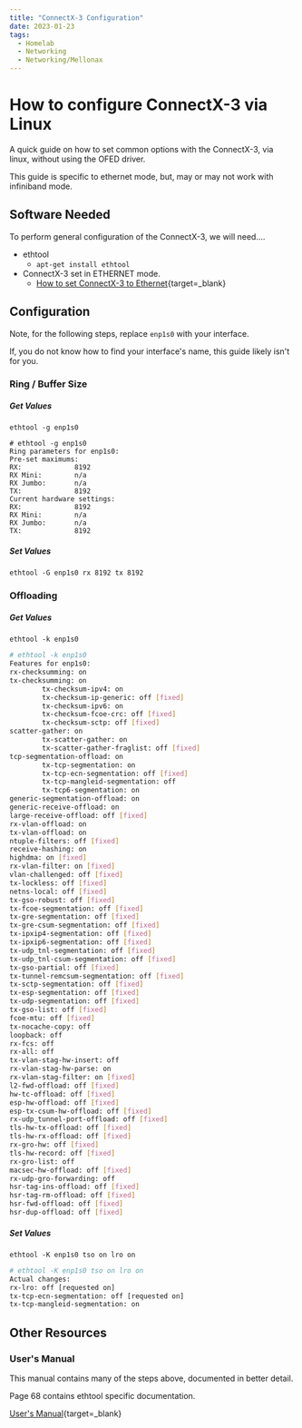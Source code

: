 ```yaml
---
title: "ConnectX-3 Configuration"
date: 2023-01-23
tags:
  - Homelab
  - Networking
  - Networking/Mellonax
---
```


# How to configure ConnectX-3 via Linux

A quick guide on how to set common options with the ConnectX-3, via linux, without using the OFED driver.

This guide is specific to ethernet mode, but, may or may not work with infiniband mode.

<!-- more -->

## Software Needed

To perform general configuration of the ConnectX-3, we will need....

* ethtool
    * `apt-get install ethtool`
* ConnectX-3 set in ETHERNET mode.
    * [How to set ConnectX-3 to Ethernet](./2023-01-23-ConnectX3-PortMode.md){target=_blank}


## Configuration

Note, for the following steps, replace `enp1s0` with your interface.

If, you do not know how to find your interface's name, this guide likely isn't for you.

### Ring / Buffer Size

##### Get Values

`ethtool -g enp1s0`

```
# ethtool -g enp1s0
Ring parameters for enp1s0:
Pre-set maximums:
RX:             8192
RX Mini:        n/a
RX Jumbo:       n/a
TX:             8192
Current hardware settings:
RX:             8192
RX Mini:        n/a
RX Jumbo:       n/a
TX:             8192
```

##### Set Values

`ethtool -G enp1s0 rx 8192 tx 8192`

### Offloading

##### Get Values

`ethtool -k enp1s0`

``` bash
# ethtool -k enp1s0
Features for enp1s0:
rx-checksumming: on
tx-checksumming: on
        tx-checksum-ipv4: on
        tx-checksum-ip-generic: off [fixed]
        tx-checksum-ipv6: on
        tx-checksum-fcoe-crc: off [fixed]
        tx-checksum-sctp: off [fixed]
scatter-gather: on
        tx-scatter-gather: on
        tx-scatter-gather-fraglist: off [fixed]
tcp-segmentation-offload: on
        tx-tcp-segmentation: on
        tx-tcp-ecn-segmentation: off [fixed]
        tx-tcp-mangleid-segmentation: off
        tx-tcp6-segmentation: on
generic-segmentation-offload: on
generic-receive-offload: on
large-receive-offload: off [fixed]
rx-vlan-offload: on
tx-vlan-offload: on
ntuple-filters: off [fixed]
receive-hashing: on
highdma: on [fixed]
rx-vlan-filter: on [fixed]
vlan-challenged: off [fixed]
tx-lockless: off [fixed]
netns-local: off [fixed]
tx-gso-robust: off [fixed]
tx-fcoe-segmentation: off [fixed]
tx-gre-segmentation: off [fixed]
tx-gre-csum-segmentation: off [fixed]
tx-ipxip4-segmentation: off [fixed]
tx-ipxip6-segmentation: off [fixed]
tx-udp_tnl-segmentation: off [fixed]
tx-udp_tnl-csum-segmentation: off [fixed]
tx-gso-partial: off [fixed]
tx-tunnel-remcsum-segmentation: off [fixed]
tx-sctp-segmentation: off [fixed]
tx-esp-segmentation: off [fixed]
tx-udp-segmentation: off [fixed]
tx-gso-list: off [fixed]
fcoe-mtu: off [fixed]
tx-nocache-copy: off
loopback: off
rx-fcs: off
rx-all: off
tx-vlan-stag-hw-insert: off
rx-vlan-stag-hw-parse: on
rx-vlan-stag-filter: on [fixed]
l2-fwd-offload: off [fixed]
hw-tc-offload: off [fixed]
esp-hw-offload: off [fixed]
esp-tx-csum-hw-offload: off [fixed]
rx-udp_tunnel-port-offload: off [fixed]
tls-hw-tx-offload: off [fixed]
tls-hw-rx-offload: off [fixed]
rx-gro-hw: off [fixed]
tls-hw-record: off [fixed]
rx-gro-list: off
macsec-hw-offload: off [fixed]
rx-udp-gro-forwarding: off
hsr-tag-ins-offload: off [fixed]
hsr-tag-rm-offload: off [fixed]
hsr-fwd-offload: off [fixed]
hsr-dup-offload: off [fixed]
```

##### Set Values


`ethtool -K enp1s0 tso on lro on`

``` bash
# ethtool -K enp1s0 tso on lro on
Actual changes:
rx-lro: off [requested on]
tx-tcp-ecn-segmentation: off [requested on]
tx-tcp-mangleid-segmentation: on
```








## Other Resources

### User's Manual

This manual contains many of the steps above, documented in better detail.

Page 68 contains ethtool specific documentation.

[User's Manual](https://dl.dell.com/manuals/all-products/esuprt_ser_stor_net/esuprt_pedge_srvr_ethnt_nic/mellanox-adapters_users-guide_en-us.pdf){target=_blank}
